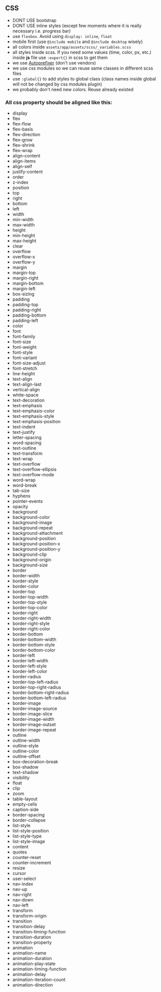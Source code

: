 ## CSS

- DONT USE bootstrap
- DONT USE inline styles (except few moments where it is really necessary i.e. progress bar)
- use `flexbox`. Avoid using `display: inline`, `float`
- mobile first (use `@include mobile` and `@include desktop` wisely)
- all colors inside `assets/app/assets/scss/_variables.scss`
- all styles inside scss. If you need some values (time, color, px, etc.) inside **js** file use `:export{}` in scss to get them
- we use [Autoprefixer](https://github.com/postcss/autoprefixer) (don't use vendors)
- we use css modules so we can reuse same classes in different scss files
- use `:global{}` to add styles to global class (class names inside global will not be changed by css modules plugin)
- we probably don't need new colors. Reuse already existed

### All css property should be aligned like this:

- display
- flex
- flex-flow
- flex-basis
- flex-direction
- flex-grow
- flex-shrink
- flex-wrap
- align-content
- align-items
- align-self
- justify-content
- order
- z-index
- position
- top
- right
- bottom
- left
- width
- min-width
- max-width
- height
- min-height
- max-height
- clear
- overflow
- overflow-x
- overflow-y
- margin
- margin-top
- margin-right
- margin-bottom
- margin-left
- box-sizing
- padding
- padding-top
- padding-right
- padding-bottom
- padding-left
- color
- font
- font-family
- font-size
- font-weight
- font-style
- font-variant
- font-size-adjust
- font-stretch
- line-height
- text-align
- text-align-last
- vertical-align
- white-space
- text-decoration
- text-emphasis
- text-emphasis-color
- text-emphasis-style
- text-emphasis-position
- text-indent
- text-justify
- letter-spacing
- word-spacing
- text-outline
- text-transform
- text-wrap
- text-overflow
- text-overflow-ellipsis
- text-overflow-mode
- word-wrap
- word-break
- tab-size
- hyphens
- pointer-events
- opacity
- background
- background-color
- background-image
- background-repeat
- background-attachment
- background-position
- background-position-x
- background-position-y
- background-clip
- background-origin
- background-size
- border
- border-width
- border-style
- border-color
- border-top
- border-top-width
- border-top-style
- border-top-color
- border-right
- border-right-width
- border-right-style
- border-right-color
- border-bottom
- border-bottom-width
- border-bottom-style
- border-bottom-color
- border-left
- border-left-width
- border-left-style
- border-left-color
- border-radius
- border-top-left-radius
- border-top-right-radius
- border-bottom-right-radius
- border-bottom-left-radius
- border-image
- border-image-source
- border-image-slice
- border-image-width
- border-image-outset
- border-image-repeat
- outline
- outline-width
- outline-style
- outline-color
- outline-offset
- box-decoration-break
- box-shadow
- text-shadow
- visibility
- float
- clip
- zoom
- table-layout
- empty-cells
- caption-side
- border-spacing
- border-collapse
- list-style
- list-style-position
- list-style-type
- list-style-image
- content
- quotes
- counter-reset
- counter-increment
- resize
- cursor
- user-select
- nav-index
- nav-up
- nav-right
- nav-down
- nav-left
- transform
- transform-origin
- transition
- transition-delay
- transition-timing-function
- transition-duration
- transition-property
- animation
- animation-name
- animation-duration
- animation-play-state
- animation-timing-function
- animation-delay
- animation-iteration-count
- animation-direction